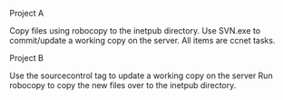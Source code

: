 Project A

Copy files using robocopy to the inetpub directory.
Use SVN.exe to commit/update a working copy on the server.
All items are ccnet tasks.


Project B

Use the sourcecontrol tag to update a working copy on the server
Run robocopy to copy the new files over to the inetpub directory.
